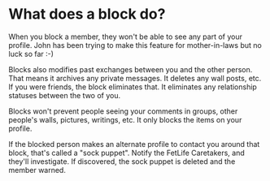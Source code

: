 # What does a block do?

When you block a member, they won't be able to see any part of your profile. John has been trying to make this feature for mother-in-laws but no luck so far :-)

Blocks also modifies past exchanges between you and the other person. That means it archives any private messages. It deletes any wall posts, etc. If you were friends, the block eliminates that. It eliminates any relationship statuses between the two of you.

Blocks won't prevent people seeing your comments in groups, other people's walls, pictures, writings, etc. It only blocks the items on your profile.

If the blocked person makes an alternate profile to contact you around that block, that's called a "sock puppet". Notify the FetLife Caretakers, and they'll investigate. If discovered, the sock puppet is deleted and the member warned.
